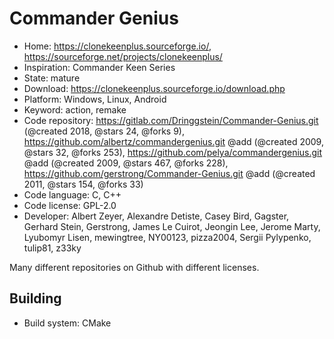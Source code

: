 # Commander Genius

- Home: https://clonekeenplus.sourceforge.io/, https://sourceforge.net/projects/clonekeenplus/
- Inspiration: Commander Keen Series
- State: mature
- Download: https://clonekeenplus.sourceforge.io/download.php
- Platform: Windows, Linux, Android
- Keyword: action, remake
- Code repository: https://gitlab.com/Dringgstein/Commander-Genius.git (@created 2018, @stars 24, @forks 9), https://github.com/albertz/commandergenius.git @add (@created 2009, @stars 32, @forks 253), https://github.com/pelya/commandergenius.git @add (@created 2009, @stars 467, @forks 228), https://github.com/gerstrong/Commander-Genius.git @add (@created 2011, @stars 154, @forks 33)
- Code language: C, C++
- Code license: GPL-2.0
- Developer: Albert Zeyer, Alexandre Detiste, Casey Bird, Gagster, Gerhard Stein, Gerstrong, James Le Cuirot, Jeongin Lee, Jerome Marty, Lyubomyr Lisen, mewingtree, NY00123, pizza2004, Sergii Pylypenko, tulip81, z33ky

Many different repositories on Github with different licenses.

## Building

- Build system: CMake
